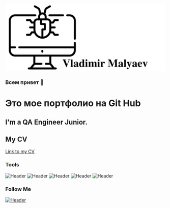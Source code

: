 ![Header](https://github.com/Malyaev/Malyaev/blob/main/logo.jpg)

### Всем привет 👋
Это мое портфолио на Git Hub
=======
## I'm a QA Engineer Junior. 
## My CV
[Link to my CV](https://spb.hh.ru/resume/f52ebc5bff0b58348b0039ed1f50355a385a42)

### Tools
![Header](https://img.shields.io/badge/Jira-090909?style=for-the-badge&logo=jira&logoColor=136be1)
![Header](https://img.shields.io/badge/Postman-090909?style=for-the-badge&logo=postman&logoColor=f76935)
![Header](https://img.shields.io/badge/Github-090909?style=for-the-badge&logo=github&logoColor=8cc4d7)
![Header](https://img.shields.io/badge/MySQL-090909?style=for-the-badge&logo=mysql&logoColor=00618a)
![Header](https://img.shields.io/badge/TestRail-090909?style=for-the-badge&logo=&logoColor=71b556)

### Follow Me
[![Header](https://img.shields.io/badge/Telegram-090909?style=for-the-badge&logo=telegram&logoColor=31a5db)](https://t.me/mva_qa)
